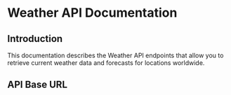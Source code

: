 # Weather API Documentation

## Introduction
This documentation describes the Weather API endpoints that allow you to retrieve current weather data and forecasts for locations worldwide.

## API Base URL